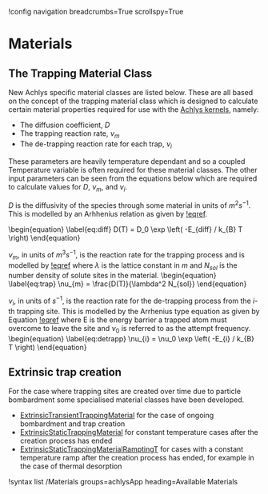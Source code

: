 !config navigation breadcrumbs=True scrollspy=True

# Materials

## The Trapping Material Class

New Achlys specific material classes are listed below. These are all based on the concept of the 
trapping material class which is designed to calculate certain material properties required for use
with the [Achlys kernels](source/kernels/index.md), namely:

- The diffusion coefficient, $D$
- The trapping reaction rate, $\nu_m$
- The de-trapping reaction rate for each trap, $\nu_i$

These parameters are heavily temperature dependant and so a coupled Temperature variable is often required for these
material classes. The other input parameters can be seen from the equations below which are required
to calculate values for  $D$, $\nu_m$, and $\nu_i$.

$D$ is the diffusivity of the species through some material in units of $m^{2}s^{-1}$.
This is modelled by an Arhhenius relation as given by [!eqref](eq:diff).

\begin{equation}
\label{eq:diff}
D(T) = D_0 \exp \left( -E_{diff} / k_{B} T \right)
\end{equation}


$\nu_{m}$, in units of $m^{3}s^{-1}$, is the reaction rate for the trapping process and is modelled
by [!eqref](eq:trap) where $\lambda$ is the lattice constant in $m$ and $N_{sol}$ is the
number density of solute sites in the material.
\begin{equation}
\label{eq:trap}
\nu_{m} = \frac{D(T)}{\lambda^2 N_{sol}}
\end{equation}


$\nu_{i}$, in units of $s^{-1}$, is the reaction rate for the de-trapping process from the $i$-th
trapping site. This is modelled by the Arrhenius type equation as given by Equation [!eqref](eq:detrapp)
where E is the energy barrier a trapped atom must overcome to leave the site and $\nu_{0}$ is
referred to as the attempt frequency.
\begin{equation}
\label{eq:detrapp}
\nu_{i} = \nu_0 \exp \left( -E_{i} / k_{B} T \right)
\end{equation}

## Extrinsic trap creation

For the case where trapping sites are created over time due to particle bombardment some specialised
material classes have been developed. 


- [ExtrinsicTransientTrappingMaterial](source/materials/ExtrinsicTransientTrappingMaterial2.md) for the case of ongoing bombardment and trap creation
- [ExtrinsicStaticTrappingMaterial](source/materials/ExtrinsicStaticTrappingMaterial.md) for constant temperature cases after the creation process has ended
- [ExtrinsicStaticTrappingMaterialRamptingT](source/materials/ExtrinsicStaticTrappingMaterialRampingT.md) for cases with a constant temperature ramp after the creation process has ended, for example in the case of thermal desorption






!syntax list /Materials groups=achlysApp heading=Available Materials
